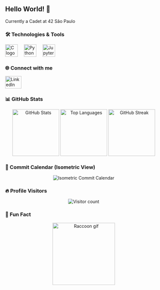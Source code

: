## Hello World! 👋

<p align="left">Currently a Cadet at 42 São Paulo</p>

### 🛠️ Technologies & Tools

<div align="left">
  <img src="https://cdn.jsdelivr.net/gh/devicons/devicon/icons/c/c-original.svg" height="40" alt="C logo"  />
  <img width="12" />
  <img src="https://cdn.jsdelivr.net/gh/devicons/devicon/icons/python/python-original.svg" height="40" alt="Python logo"  />
  <img width="12" />
  <img src="https://cdn.jsdelivr.net/gh/devicons/devicon/icons/jupyter/jupyter-original.svg" height="40" alt="Jupyter logo"  />
</div>

### 🌐 Connect with me

<div align="left">
  <a href="https://www.linkedin.com/in/guilhermegors/" target="_blank">
    <img src="https://raw.githubusercontent.com/maurodesouza/profile-readme-generator/master/src/assets/icons/social/linkedin/default.svg" width="52" height="40" alt="LinkedIn logo"  />
  </a>
</div>

### 📊 GitHub Stats

<div align="center">
  <img src="https://github-readme-stats.vercel.app/api?username=GuilhermeGors&hide_title=true&hide_rank=true&show_icons=true&include_all_commits=true&count_private=true&disable_animations=false&theme=radical&locale=en&hide_border=true&order=1" height="150" alt="GitHub Stats" /> 
  <img src="https://github-readme-stats.vercel.app/api/top-langs?username=GuilhermeGors&locale=en&hide_title=false&layout=compact&card_width=320&langs_count=5&theme=radical&hide_border=false&order=2" height="150" alt="Top Languages" /> 
  <img src="https://streak-stats.demolab.com?user=GuilhermeGors&locale=en&mode=daily&theme=radical&hide_border=false&border_radius=5&order=3" height="150" alt="GitHub Streak" /> 
</div>

### 📅 Commit Calendar (Isometric View)

<div align="center">
  <img src="https://github.com/GuilhermeGors/GuilhermeGors/blob/main/commit-calendar.svg" alt="Isometric Commit Calendar" />
</div>

### 🔥 Profile Visitors

<div align="center">
  <img src="https://profile-counter.glitch.me/GuilhermeGors/count.svg?" alt="Visitor count" />
</div>

### 🦝 Fun Fact

<div align="center">
  <img height="200" src="https://media.tenor.com/_7Fjti7kTzsAAAAM/raccoon-cute.gif" alt="Raccoon gif" />
</div>
